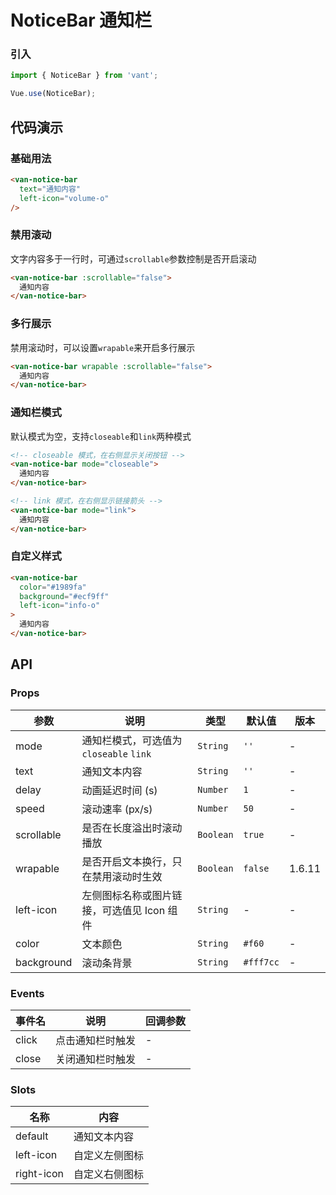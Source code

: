 # NoticeBar 通知栏

### 引入

``` javascript
import { NoticeBar } from 'vant';

Vue.use(NoticeBar);
```

## 代码演示

### 基础用法

```html
<van-notice-bar
  text="通知内容"
  left-icon="volume-o"
/>
```

### 禁用滚动

文字内容多于一行时，可通过`scrollable`参数控制是否开启滚动

```html
<van-notice-bar :scrollable="false">
  通知内容
</van-notice-bar>
```

### 多行展示

禁用滚动时，可以设置`wrapable`来开启多行展示

```html
<van-notice-bar wrapable :scrollable="false">
  通知内容
</van-notice-bar>
```

### 通知栏模式

默认模式为空，支持`closeable`和`link`两种模式

```html
<!-- closeable 模式，在右侧显示关闭按钮 -->
<van-notice-bar mode="closeable">
  通知内容
</van-notice-bar>

<!-- link 模式，在右侧显示链接箭头 -->
<van-notice-bar mode="link">
  通知内容
</van-notice-bar>
```

### 自定义样式

```html
<van-notice-bar
  color="#1989fa"
  background="#ecf9ff"
  left-icon="info-o"
>
  通知内容
</van-notice-bar>
```

## API

### Props

| 参数 | 说明 | 类型 | 默认值 | 版本 |
|------|------|------|------|------|
| mode | 通知栏模式，可选值为 `closeable` `link` | `String` | `''` | - |
| text | 通知文本内容 | `String` | `''` | - |
| delay | 动画延迟时间 (s) | `Number` | `1` | - |
| speed | 滚动速率 (px/s) | `Number` | `50` | - |
| scrollable | 是否在长度溢出时滚动播放 | `Boolean` | `true` | - |
| wrapable | 是否开启文本换行，只在禁用滚动时生效 | `Boolean` | `false` | 1.6.11 |
| left-icon | 左侧图标名称或图片链接，可选值见 Icon 组件 | `String` | - | - |
| color | 文本颜色 | `String` | `#f60` | - |
| background | 滚动条背景 | `String` | `#fff7cc` | - |

### Events

| 事件名 | 说明 | 回调参数 |
|------|------|------|
| click | 点击通知栏时触发 | - |
| close | 关闭通知栏时触发 | - |

### Slots

| 名称 | 内容 |
|------|------|
| default | 通知文本内容 |
| left-icon | 自定义左侧图标 |
| right-icon | 自定义右侧图标 |
